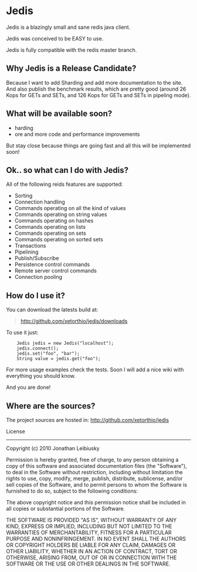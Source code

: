 # Jedis #

Jedis is a blazingly small and sane redis java client.

Jedis was conceived to be EASY to use.

Jedis is fully compatible with the redis master branch.

## Why Jedis is a Release Candidate? ##
Because I want to add Sharding and add more documentation to the site. And also publish the benchmark results, which are pretty good (around 26 Kops for GETs and SETs, and 126 Kops for GETs and SETs in pipeling mode).

## What will be available soon? ##
  * harding
  * ore and more code and performance improvements

But stay close because things are going fast and all this will be implemented soon!

## Ok.. so what can I do with Jedis? ##
All of the following reids features are supported:

  * Sorting
  * Connection handling
  * Commands operating on all the kind of values
  * Commands operating on string values
  * Commands operating on hashes
  * Commands operating on lists
  * Commands operating on sets
  * Commands operating on sorted sets
  * Transactions
  * Pipelining
  * Publish/Subscribe
  * Persistence control commands
  * Remote server control commands
  * Connection pooling

## How do I use it? ##

You can download the latests build at:
> http://github.com/xetorthio/jedis/downloads

To use it just:
```
    Jedis jedis = new Jedis("localhost");
    jedis.connect();
    jedis.set("foo", "bar");
    String value = jedis.get("foo");
```
For more usage examples check the tests. Soon I will add a nice wiki with everything you should know.

And you are done!

## Where are the sources? ##

The project sources are hosted in:
http://github.com/xetorthio/jedis

License

---


Copyright (c) 2010 Jonathan Leibiusky

Permission is hereby granted, free of charge, to any person
obtaining a copy of this software and associated documentation
files (the "Software"), to deal in the Software without
restriction, including without limitation the rights to use,
copy, modify, merge, publish, distribute, sublicense, and/or sell
copies of the Software, and to permit persons to whom the
Software is furnished to do so, subject to the following
conditions:

The above copyright notice and this permission notice shall be
included in all copies or substantial portions of the Software.

THE SOFTWARE IS PROVIDED "AS IS", WITHOUT WARRANTY OF ANY KIND,
EXPRESS OR IMPLIED, INCLUDING BUT NOT LIMITED TO THE WARRANTIES
OF MERCHANTABILITY, FITNESS FOR A PARTICULAR PURPOSE AND
NONINFRINGEMENT. IN NO EVENT SHALL THE AUTHORS OR COPYRIGHT
HOLDERS BE LIABLE FOR ANY CLAIM, DAMAGES OR OTHER LIABILITY,
WHETHER IN AN ACTION OF CONTRACT, TORT OR OTHERWISE, ARISING
FROM, OUT OF OR IN CONNECTION WITH THE SOFTWARE OR THE USE OR
OTHER DEALINGS IN THE SOFTWARE.